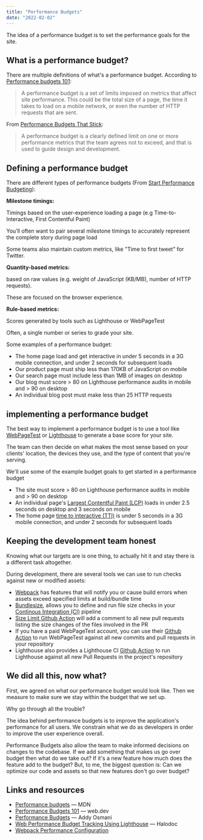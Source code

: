 ```yaml
---
title: "Performance Budgets"
date: "2022-02-02"
---
```


The idea of a performance budget is to set the performance goals for the site.

## What is a performance budget?

There are multiple definitions of what's a performance budget. According to [Performance budgets 101](https://web.dev/performance-budgets-101/):

> A performance budget is a set of limits imposed on metrics that affect site performance. This could be the total size of a page, the time it takes to load on a mobile network, or even the number of HTTP requests that are sent.

From [Performance Budgets That Stick](https://timkadlec.com/remembers/2019-03-07-performance-budgets-that-stick/):

> A performance budget is a clearly defined limit on one or more performance metrics that the team agrees not to exceed, and that is used to guide design and development.

## Defining a performance budget

There are different types of performance budgets (From [Start Performance Budgeting](https://addyosmani.com/blog/performance-budgets/)):

**Milestone timings:**

Timings based on the user-experience loading a page (e.g Time-to-Interactive, First Contentful Paint)

You’ll often want to pair several milestone timings to accurately represent the complete story during page load

Some teams also maintain custom metrics, like "Time to first tweet" for Twitter.

**Quantity-based metrics:**

based on raw values (e.g. weight of JavaScript (KB/MB), number of HTTP requests).

These are focused on the browser experience.

**Rule-based metrics:**

Scores generated by tools such as Lighthouse or WebPageTest

Often, a single number or series to grade your site.

Some examples of a performance budget:

* The home page load and get interactive in under 5 seconds in a 3G mobile connection, and under 2 seconds for subsequent loads
* Our product page must ship less than 170KB of JavaScript on mobile
* Our search page must include less than 1MB of images on desktop
* Our blog must score > 80 on Lighthouse performance audits in mobile and > 90 on desktop
* An individual blog post must make less than 25 HTTP requests

## implementing a performance budget

The best way to implement a performance budget is to use a tool like [WebPageTest](https://webpagetest.org) or [Lighthouse](https://developers.google.com/web/tools/lighthouse/) to generate a base score for your site.

The team can then decide on what makes the most sense based on your clients' location, the devices they use, and the type of content that you're serving.

We'll use some of the example budget goals to get started in a performance budget

* The site must score > 80 on Lighthouse performance audits in mobile and > 90 on desktop
* An individual page's [Largest Contentful Paint (LCP)](https://web.dev/lcp/) loads in under 2.5 seconds on desktop and 3 seconds on mobile
* The home page [time to interactive (TTI)](https://web.dev/interactive/) is under 5 seconds in a 3G mobile connection, and under 2 seconds for subsequent loads

## Keeping the development team honest

Knowing what our targets are is one thing, to actually hit it and stay there is a different task altogether.

During development, there are several tools we can use to run checks against new or modified assets:

* [Webpack](https://webpack.js.org/) has features that will notify you or cause build errors when assets exceed specified limits at build/bundle time
* [Bundlesize](https://github.com/siddharthkp/bundlesize), allows you to define and run file size checks in your [Continous Integration (CI)](https://www.redhat.com/en/topics/devops/what-is-ci-cd) pipeline
* [Size Limit Github Action](https://github.com/marketplace/actions/size-limit-action) will add a comment to all new pull requests listing the size changes of the files involved in the PR
* If you have a paid WebPageTest account, you can use their [Github Action](https://github.com/marketplace/actions/webpagetest-github-action) to run WebPageTest against all new commits and pull requests in your repository
* Lighthouse also provides a Lighthouse CI [Github Action](https://github.com/marketplace/actions/lighthouse-ci-action) to run Lighthouse against all new Pull Requests in the project's repository

## We did all this, now what?

First, we agreed on what our performance budget would look like. Then we measure to make sure we stay within the budget that we set up.

Why go through all the trouble?

The idea behind performance budgets is to improve the application's performance for all users. We constrain what we do as developers in order to improve the user experience overall.

Performance Budgets also allow the team to make informed decisions on changes to the codebase. If we add something that makes us go over budget then what do we take out? If it's a new feature how much does the feature add to the budget? But, to me, the biggest question is: Can we optimize our code and assets so that new features don't go over budget?

## Links and resources

* [Performance budgets](https://developer.mozilla.org/en-US/docs/Web/Performance/Performance_budgets) — MDN
* [Performance Budgets 101](https://web.dev/performance-budgets-101/) — web.dev
* [Performance Budgets](https://addyosmani.com/blog/performance-budgets/) — Addy Osmani
* [Web Performance Budget Tracking Using Lighthouse](https://blogs.halodoc.io/web-performance-budget-tracking/) — Halodoc
* [Webpack Performance Configuration](https://webpack.js.org/configuration/performance/)
